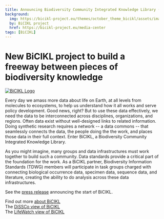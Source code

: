 ```yaml
---
title: Announcing Biodiversity Community Integrated Knowledge Library (BiCIKL)
background:
  img: https://bicikl-project.eu/themes/october_theme_bicikl/assets/images/visual_guide.jpg
  by: BiCIKL project
  href: https://bicikl-project.eu/media-center
tags: [BiCIKL] 
---
```


# New BiCIKL project to build a freeway between pieces of biodiversity knowledge

[![BiCIKL Logo](https://static.tdwg.org/sponsors/bicikl_logo_full_mixed_on-black_w600.png)](https://bicikl-project.eu)

Every day we amass more data about life on Earth, at all levels from molecules to ecosystems, to help us understand how it all works and serve policy development. Good news, right? But to use these data effectively, we need the data to be interconnected across disciplines, organizations, and regions. Often data exist without well-designed links to related information. Doing synthetic research requires a network -- a data commons -- that seamlessly connects the data, the people doing the the work, and places those data in their full context. Enter BiCIKL, a Biodiversity Community Integrated Knowledge Library.

As you might imagine, many groups and data infrastructures must work together to build such a community. Data standards provide a critical part of the foundation for the work. As a BiCIKL partner, Biodiversity Information Standards (TDWG) members will participate in task groups charged with connecting biological occurrence data, specimen data, sequence data, and literature, creating the ability to do analysis across these data infrastructures.

See the [press release](https://bicikl-project.eu/news/new-bicikl-project) announcing the start of BiCIKL.

Find out more [about BiCIKL](https://bicikl-project.eu/about)  
The [DiSSCo view of BiCIKL](https://www.dissco.eu/bicikl/)  
The [LifeWatch view of BiCIKL](https://www.lifewatch.eu/2021/10/07/new-bicikl-project-to-build-a-freeway-between-pieces-of-biodiversity-knowledge/)  

